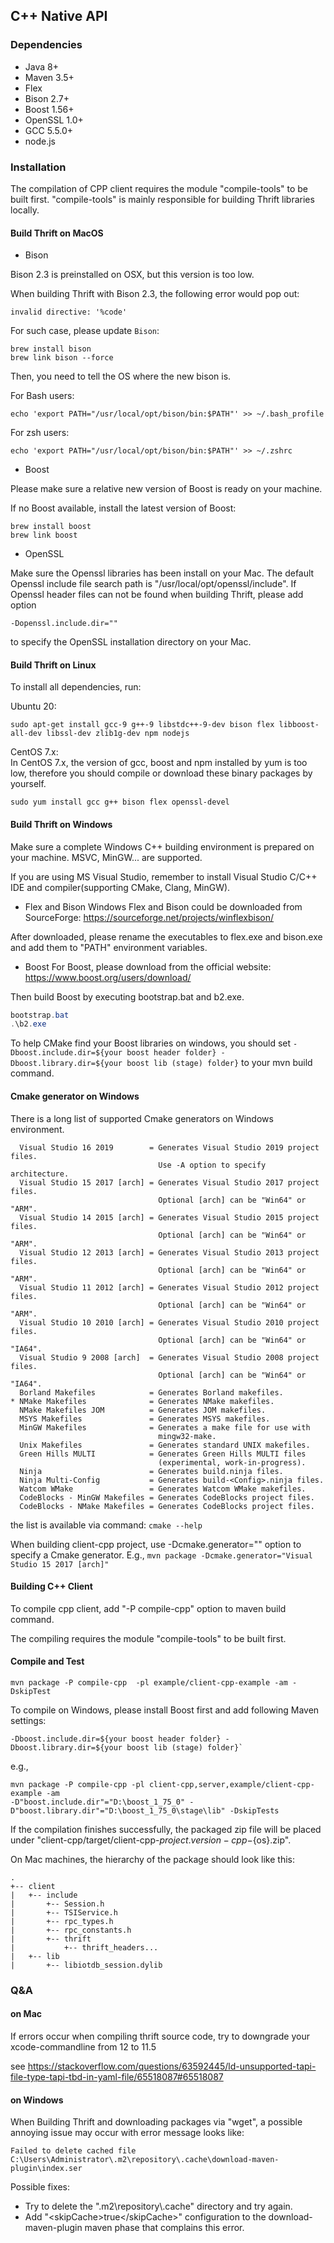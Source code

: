 <!--

    Licensed to the Apache Software Foundation (ASF) under one
    or more contributor license agreements.  See the NOTICE file
    distributed with this work for additional information
    regarding copyright ownership.  The ASF licenses this file
    to you under the Apache License, Version 2.0 (the
    "License"); you may not use this file except in compliance
    with the License.  You may obtain a copy of the License at
    
        http://www.apache.org/licenses/LICENSE-2.0
    
    Unless required by applicable law or agreed to in writing,
    software distributed under the License is distributed on an
    "AS IS" BASIS, WITHOUT WARRANTIES OR CONDITIONS OF ANY
    KIND, either express or implied.  See the License for the
    specific language governing permissions and limitations
    under the License.

-->
## C++ Native API

### Dependencies
- Java 8+
- Maven 3.5+
- Flex
- Bison 2.7+
- Boost 1.56+
- OpenSSL 1.0+
- GCC 5.5.0+
- node.js



### Installation

The compilation of CPP client requires the module "compile-tools" to be built first. 
"compile-tools" is mainly responsible for building Thrift libraries locally.



#### Build Thrift on MacOS

- Bison

Bison 2.3 is preinstalled on OSX, but this version is too low.

When building Thrift with Bison 2.3, the following error would pop out:


```shell
invalid directive: '%code'
```

For such case, please update `Bison`:
```		
brew install bison		
brew link bison --force		
```

Then, you need to tell the OS where the new bison is.

For Bash users:		

```    		shell
echo 'export PATH="/usr/local/opt/bison/bin:$PATH"' >> ~/.bash_profile		
```

For zsh users:		
```    		shell
echo 'export PATH="/usr/local/opt/bison/bin:$PATH"' >> ~/.zshrc
```

- Boost

Please make sure a relative new version of Boost is ready on your machine.

If no Boost available, install the latest version of Boost:

```shell
brew install boost
brew link boost
```


- OpenSSL

Make sure the Openssl libraries has been install on your Mac.
The default Openssl include file search path is "/usr/local/opt/openssl/include".
If Openssl header files can not be found when building Thrift, please add option 

```-Dopenssl.include.dir=""``` 

to specify the OpenSSL installation directory on your Mac.



#### Build Thrift on Linux

To install all dependencies, run:

Ubuntu 20:
```shell
sudo apt-get install gcc-9 g++-9 libstdc++-9-dev bison flex libboost-all-dev libssl-dev zlib1g-dev npm nodejs
```

CentOS 7.x:  
In CentOS 7.x, the version of gcc, boost and npm installed by yum is too low, therefore you should compile or download these binary packages by yourself. 
```shell
sudo yum install gcc g++ bison flex openssl-devel
```



#### Build Thrift on Windows

Make sure a complete Windows C++ building environment is prepared on your machine. 
MSVC, MinGW... are supported.

If you are using MS Visual Studio, remember to install Visual Studio C/C++ IDE and compiler(supporting CMake, Clang, MinGW).

- Flex and Bison
Windows Flex and Bison could be downloaded from SourceForge: https://sourceforge.net/projects/winflexbison/

After downloaded, please rename the executables to flex.exe and bison.exe and add them to "PATH" environment variables.

- Boost
For Boost, please download from the official website: https://www.boost.org/users/download/

Then build Boost by executing bootstrap.bat and b2.exe.
```powershell
bootstrap.bat
.\b2.exe
```

To help CMake find your Boost libraries on windows, you should set `-Dboost.include.dir=${your boost header folder} -Dboost.library.dir=${your boost lib (stage) folder}`
to your mvn build command.



#### Cmake generator on Windows

There is a long list of supported Cmake generators on Windows environment. 


```
  Visual Studio 16 2019        = Generates Visual Studio 2019 project files.
                                 Use -A option to specify architecture.
  Visual Studio 15 2017 [arch] = Generates Visual Studio 2017 project files.
                                 Optional [arch] can be "Win64" or "ARM".
  Visual Studio 14 2015 [arch] = Generates Visual Studio 2015 project files.
                                 Optional [arch] can be "Win64" or "ARM".
  Visual Studio 12 2013 [arch] = Generates Visual Studio 2013 project files.
                                 Optional [arch] can be "Win64" or "ARM".
  Visual Studio 11 2012 [arch] = Generates Visual Studio 2012 project files.
                                 Optional [arch] can be "Win64" or "ARM".
  Visual Studio 10 2010 [arch] = Generates Visual Studio 2010 project files.
                                 Optional [arch] can be "Win64" or "IA64".
  Visual Studio 9 2008 [arch]  = Generates Visual Studio 2008 project files.
                                 Optional [arch] can be "Win64" or "IA64".
  Borland Makefiles            = Generates Borland makefiles.
* NMake Makefiles              = Generates NMake makefiles.
  NMake Makefiles JOM          = Generates JOM makefiles.
  MSYS Makefiles               = Generates MSYS makefiles.
  MinGW Makefiles              = Generates a make file for use with
                                 mingw32-make.
  Unix Makefiles               = Generates standard UNIX makefiles.
  Green Hills MULTI            = Generates Green Hills MULTI files
                                 (experimental, work-in-progress).
  Ninja                        = Generates build.ninja files.
  Ninja Multi-Config           = Generates build-<Config>.ninja files.
  Watcom WMake                 = Generates Watcom WMake makefiles.
  CodeBlocks - MinGW Makefiles = Generates CodeBlocks project files.
  CodeBlocks - NMake Makefiles = Generates CodeBlocks project files.
```
the list is available via command: `cmake --help`

When building client-cpp project, use -Dcmake.generator="" option to specify a Cmake generator.
E.g., `mvn package -Dcmake.generator="Visual Studio 15 2017 [arch]"`




#### Building C++ Client


To compile cpp client, add "-P compile-cpp" option to maven build command.

The compiling requires the module "compile-tools" to be built first.



#### Compile and Test

`mvn package -P compile-cpp  -pl example/client-cpp-example -am -DskipTest`

To compile on Windows, please install Boost first and add following Maven settings:
```shell
-Dboost.include.dir=${your boost header folder} -Dboost.library.dir=${your boost lib (stage) folder}` 
```

e.g.,

```shell
mvn package -P compile-cpp -pl client-cpp,server,example/client-cpp-example -am 
-D"boost.include.dir"="D:\boost_1_75_0" -D"boost.library.dir"="D:\boost_1_75_0\stage\lib" -DskipTests
```

If the compilation finishes successfully, the packaged zip file will be placed under
"client-cpp/target/client-cpp-${project.version}-cpp-${os}.zip". 

On Mac machines, the hierarchy of the package should look like this:

```shell
.
+-- client
|   +-- include
|       +-- Session.h
|       +-- TSIService.h
|       +-- rpc_types.h
|       +-- rpc_constants.h
|       +-- thrift
|           +-- thrift_headers...
|   +-- lib
|       +-- libiotdb_session.dylib
```



### Q&A

#### on Mac

If errors occur when compiling thrift source code, try to downgrade your xcode-commandline from 12 to 11.5

see https://stackoverflow.com/questions/63592445/ld-unsupported-tapi-file-type-tapi-tbd-in-yaml-file/65518087#65518087



#### on Windows

When Building Thrift and downloading packages via "wget", a possible annoying issue may occur with
error message looks like:
```shell
Failed to delete cached file C:\Users\Administrator\.m2\repository\.cache\download-maven-plugin\index.ser
```
Possible fixes:
- Try to delete the ".m2\repository\\.cache\" directory and try again.
- Add "\<skipCache>true\</skipCache>" configuration to the download-maven-plugin maven phase that complains this error.

